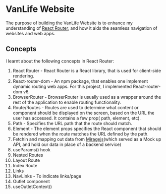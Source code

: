 # VanLife Website

The purpose of building the VanLife Website is to enhance my understanding of [React Router](https://www.reactrouter.com), and how it aids the seamless navigation of websites and web apps.

## Concepts

I learnt about the following concepts in React Router:

1. React Router - React Router is a React library, that is used for client-side rendering.
2. React-router-dom - An npm package, that enables one implement dynamic routing web apps. For this project, I implemented React-router-dom v6.
3. BrowserRouter - BrowserRouter is usually used as a wrapper around the rest of the application to enable routing functionality.
4. Route/Routes - Routes are used to determine what content or component should be displayed on the screen, based on the URL the user has accessed. It contains a few prop( path, element, etc).
5. Path - Specifies the URL path that the route should match.
6. Element - The element props specifies the React component that should be rendered when the route matches the URL defined by the path.
7. Fetchin and mapping out data from [Miragejs](https://www.miragejs.com)(which served as a Mock up API, and hold our data in place of a backend service)
8. useParams() hook
9. Nested Routes
10. Layout Route
11. Index Route
12. Links
13. NavLinks - To indicate links/page
14. Outlet component
15. useOutletContext()
